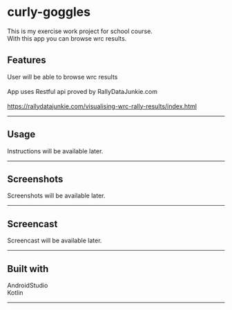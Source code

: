 # curly-goggles

This is my exercise work project for school course.<br />
With this app you can browse wrc results.<br />

## Features

User will be able to browse wrc results<br />
<br />
App uses Restful api proved by RallyDataJunkie.com<br />
<br />
https://rallydatajunkie.com/visualising-wrc-rally-results/index.html<br />

---

## Usage

Instructions will be available later.<br />

---

## Screenshots

Screenshots will be available later.<br />

---

## Screencast

Screencast will be available later.<br />

---

## Built with

AndroidStudio<br />
Kotlin<br />

---
